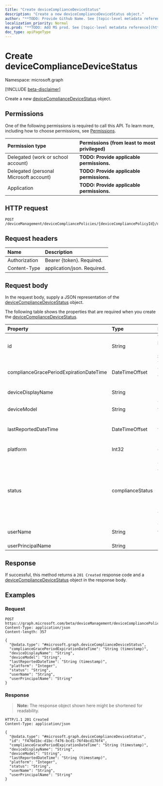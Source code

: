 ```yaml
---
title: "Create deviceComplianceDeviceStatus"
description: "Create a new deviceComplianceDeviceStatus object."
author: "**TODO: Provide Github Name. See [topic-level metadata reference](https://msgo.azurewebsites.net/add/document/guidelines/metadata.html#topic-level-metadata)**"
localization_priority: Normal
ms.prod: "**TODO: Add MS prod. See [topic-level metadata reference](https://msgo.azurewebsites.net/add/document/guidelines/metadata.html#topic-level-metadata)**"
doc_type: apiPageType
---
```


# Create deviceComplianceDeviceStatus
Namespace: microsoft.graph

[!INCLUDE [beta-disclaimer](../../includes/beta-disclaimer.md)]

Create a new [deviceComplianceDeviceStatus](../resources/devicecompliancedevicestatus.md) object.

## Permissions
One of the following permissions is required to call this API. To learn more, including how to choose permissions, see [Permissions](/graph/permissions-reference).

|Permission type|Permissions (from least to most privileged)|
|:---|:---|
|Delegated (work or school account)|**TODO: Provide applicable permissions.**|
|Delegated (personal Microsoft account)|**TODO: Provide applicable permissions.**|
|Application|**TODO: Provide applicable permissions.**|

## HTTP request

<!-- {
  "blockType": "ignored"
}
-->
``` http
POST /deviceManagement/deviceCompliancePolicies/{deviceCompliancePolicyId}/deviceStatuses
```

## Request headers
|Name|Description|
|:---|:---|
|Authorization|Bearer {token}. Required.|
|Content-Type|application/json. Required.|

## Request body
In the request body, supply a JSON representation of the [deviceComplianceDeviceStatus](../resources/devicecompliancedevicestatus.md) object.

The following table shows the properties that are required when you create the [deviceComplianceDeviceStatus](../resources/devicecompliancedevicestatus.md).

|Property|Type|Description|
|:---|:---|:---|
|id|String|**TODO: Add Description** Inherited from [entity](../resources/entity.md)|
|complianceGracePeriodExpirationDateTime|DateTimeOffset|The DateTime when device compliance grace period expires|
|deviceDisplayName|String|Device name of the DevicePolicyStatus.|
|deviceModel|String|The device model that is being reported|
|lastReportedDateTime|DateTimeOffset|Last modified date time of the policy report.|
|platform|Int32|Platform of the device that is being reported|
|status|complianceStatus|Compliance status of the policy report. Possible values are: `unknown`, `notApplicable`, `compliant`, `remediated`, `nonCompliant`, `error`, `conflict`, `notAssigned`.|
|userName|String|The User Name that is being reported|
|userPrincipalName|String|UserPrincipalName.|



## Response

If successful, this method returns a `201 Created` response code and a [deviceComplianceDeviceStatus](../resources/devicecompliancedevicestatus.md) object in the response body.

## Examples

### Request
<!-- {
  "blockType": "request",
  "name": "create_devicecompliancedevicestatus_from_"
}
-->
``` http
POST https://graph.microsoft.com/beta/deviceManagement/deviceCompliancePolicies/{deviceCompliancePolicyId}/deviceStatuses
Content-Type: application/json
Content-length: 357

{
  "@odata.type": "#microsoft.graph.deviceComplianceDeviceStatus",
  "complianceGracePeriodExpirationDateTime": "String (timestamp)",
  "deviceDisplayName": "String",
  "deviceModel": "String",
  "lastReportedDateTime": "String (timestamp)",
  "platform": "Integer",
  "status": "String",
  "userName": "String",
  "userPrincipalName": "String"
}
```


### Response
>**Note:** The response object shown here might be shortened for readability.
<!-- {
  "blockType": "response",
  "truncated": true,
  "@odata.type": "microsoft.graph.deviceComplianceDeviceStatus"
}
-->
``` http
HTTP/1.1 201 Created
Content-Type: application/json

{
  "@odata.type": "#microsoft.graph.deviceComplianceDeviceStatus",
  "id": "f476d1bc-d1bc-f476-bcd1-76f4bcd176f4",
  "complianceGracePeriodExpirationDateTime": "String (timestamp)",
  "deviceDisplayName": "String",
  "deviceModel": "String",
  "lastReportedDateTime": "String (timestamp)",
  "platform": "Integer",
  "status": "String",
  "userName": "String",
  "userPrincipalName": "String"
}
```

